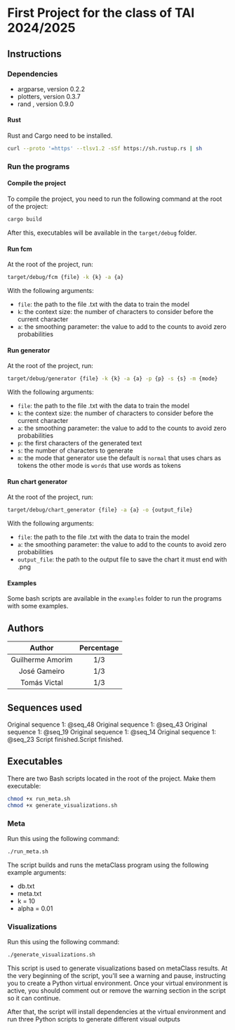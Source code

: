 # First Project for the class of TAI 2024/2025

## Instructions

### Dependencies

- argparse, version 0.2.2
- plotters, version 0.3.7
- rand , version 0.9.0

#### Rust
Rust and Cargo need to be installed.
```bash
curl --proto '=https' --tlsv1.2 -sSf https://sh.rustup.rs | sh
```

### Run the programs

#### Compile the project
To compile the project, you need to run the following command at the root of the project:
```bash
cargo build
```
After this, executables will be available in the `target/debug` folder.

#### Run fcm
At the root of the project, run:
```bash
target/debug/fcm {file} -k {k} -a {a}
```

With the following arguments:
- `file`: the path to the file .txt with the data to train the model
- `k`: the context size: the number of characters to consider before the current character
- `a`: the smoothing parameter: the value to add to the counts to avoid zero probabilities

#### Run generator
At the root of the project, run:
```bash
target/debug/generator {file} -k {k} -a {a} -p {p} -s {s} -m {mode}
```

With the following arguments:
- `file`: the path to the file .txt with the data to train the model
- `k`: the context size: the number of characters to consider before the current character
- `a`: the smoothing parameter: the value to add to the counts to avoid zero probabilities
- `p`: the first characters of the generated text
- `s`: the number of characters to generate
- `m`: the mode that generator use the default is `normal` that uses chars as tokens the other mode is `words` that use words as tokens

#### Run chart generator
At the root of the project, run:
```bash
target/debug/chart_generator {file} -a {a} -o {output_file}
```

With the following arguments:
- `file`: the path to the file .txt with the data to train the model
- `a`: the smoothing parameter: the value to add to the counts to avoid zero probabilities
- `output_file`: the path to the output file to save the chart it must end with .png

#### Examples
Some bash scripts are available in the `examples` folder to run the programs with some examples.


## Authors

| Author | Percentage |
| :--: | :--: |
| Guilherme Amorim | 1/3 |
| José Gameiro | 1/3 |
| Tomás Victal | 1/3 |


## Sequences used
Original sequence 1: @seq_48
Original sequence 1: @seq_43
Original sequence 1: @seq_19
Original sequence 1: @seq_14
Original sequence 1: @seq_23
Script finished.Script finished.


## Executables

There are two Bash scripts located in the root of the project. Make them executable:

```bash
chmod +x run_meta.sh
chmod +x generate_visualizations.sh
```

### Meta

Run this using the following command:

```bash
./run_meta.sh
```
The script builds and runs the metaClass program using the following example arguments:

- db.txt
- meta.txt
- k = 10
- alpha = 0.01

### Visualizations
Run this using the following command:

```bash
./generate_visualizations.sh
```

This script is used to generate visualizations based on metaClass results. At the very beginning of the script, you'll see a warning and pause, instructing you to create a Python virtual environment. Once your virtual environment is active, you should comment out or remove the warning section in the script so it can continue.

After that, the script will install dependencies at the virtual environment and run three Python scripts to generate different visual outputs
